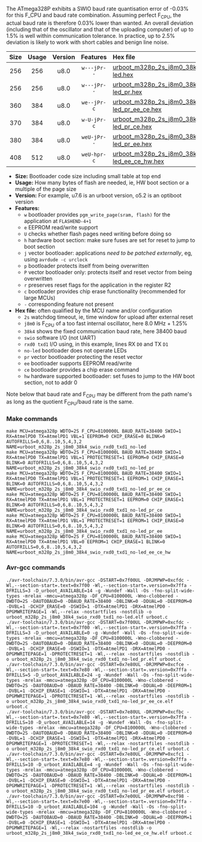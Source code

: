 The ATmega328P exhibits a SWIO baud rate quantisation error of -0.03% for this F_CPU and baud rate combination. Assuming perfect F<sub>CPU</sub>, the actual baud rate is therefore 0.03% lower than wanted. An overall deviation (including that of the oscillator and that of the uploading computer) of up to 1.5% is well within communication tolerance. In practice, up to 2.5% deviation is likely to work with short cables and benign line noise.

|Size|Usage|Version|Features|Hex file|
|:-:|:-:|:-:|:-:|:--|
|256|256|u8.0|`w---jPr--`|[urboot_m328p_2s_j8m0_38k4_swio_rxd0_txd1_no-led.hex](https://raw.githubusercontent.com/stefanrueger/urboot.hex/main/boards/moteino/atmega328p/watchdog_2_s/internal_oscillator_j%2B1.25%25/%2B8m000000_hz/%2B%2B38k4_baud/uart0_rxd0_txd1/no-led/urboot_m328p_2s_j8m0_38k4_swio_rxd0_txd1_no-led.hex)|
|256|256|u8.0|`w---jPr--`|[urboot_m328p_2s_j8m0_38k4_swio_rxd0_txd1_no-led_pr.hex](https://raw.githubusercontent.com/stefanrueger/urboot.hex/main/boards/moteino/atmega328p/watchdog_2_s/internal_oscillator_j%2B1.25%25/%2B8m000000_hz/%2B%2B38k4_baud/uart0_rxd0_txd1/no-led/urboot_m328p_2s_j8m0_38k4_swio_rxd0_txd1_no-led_pr.hex)|
|360|384|u8.0|`we--jPr-c`|[urboot_m328p_2s_j8m0_38k4_swio_rxd0_txd1_no-led_pr_ee_ce.hex](https://raw.githubusercontent.com/stefanrueger/urboot.hex/main/boards/moteino/atmega328p/watchdog_2_s/internal_oscillator_j%2B1.25%25/%2B8m000000_hz/%2B%2B38k4_baud/uart0_rxd0_txd1/no-led/urboot_m328p_2s_j8m0_38k4_swio_rxd0_txd1_no-led_pr_ee_ce.hex)|
|370|384|u8.0|`w-U-jPr-c`|[urboot_m328p_2s_j8m0_38k4_swio_rxd0_txd1_no-led_pr_ce.hex](https://raw.githubusercontent.com/stefanrueger/urboot.hex/main/boards/moteino/atmega328p/watchdog_2_s/internal_oscillator_j%2B1.25%25/%2B8m000000_hz/%2B%2B38k4_baud/uart0_rxd0_txd1/no-led/urboot_m328p_2s_j8m0_38k4_swio_rxd0_txd1_no-led_pr_ce.hex)|
|380|384|u8.0|`weU-jPr--`|[urboot_m328p_2s_j8m0_38k4_swio_rxd0_txd1_no-led_pr_ee.hex](https://raw.githubusercontent.com/stefanrueger/urboot.hex/main/boards/moteino/atmega328p/watchdog_2_s/internal_oscillator_j%2B1.25%25/%2B8m000000_hz/%2B%2B38k4_baud/uart0_rxd0_txd1/no-led/urboot_m328p_2s_j8m0_38k4_swio_rxd0_txd1_no-led_pr_ee.hex)|
|408|512|u8.0|`weU-hpr-c`|[urboot_m328p_2s_j8m0_38k4_swio_rxd0_txd1_no-led_ee_ce_hw.hex](https://raw.githubusercontent.com/stefanrueger/urboot.hex/main/boards/moteino/atmega328p/watchdog_2_s/internal_oscillator_j%2B1.25%25/%2B8m000000_hz/%2B%2B38k4_baud/uart0_rxd0_txd1/no-led/urboot_m328p_2s_j8m0_38k4_swio_rxd0_txd1_no-led_ee_ce_hw.hex)|

- **Size:** Bootloader code size including small table at top end
- **Usage:** How many bytes of flash are needed, ie, HW boot section or a multiple of the page size
- **Version:** For example, u7.6 is an urboot version, o5.2 is an optiboot version
- **Features:**
  + `w` bootloader provides `pgm_write_page(sram, flash)` for the application at `FLASHEND-4+1`
  + `e` EEPROM read/write support
  + `U` checks whether flash pages need writing before doing so
  + `h` hardware boot section: make sure fuses are set for reset to jump to boot section
  + `j` vector bootloader: applications *need to be patched externally*, eg, using `avrdude -c urclock`
  + `p` bootloader protects itself from being overwritten
  + `P` vector bootloader only: protects itself and reset vector from being overwritten
  + `r` preserves reset flags for the application in the register R2
  + `c` bootloader provides chip erase functionality (recommended for large MCUs)
  + `-` corresponding feature not present
- **Hex file:** often qualified by the MCU name and/or configuration
  + `2s` watchdog timeout, ie, time window for upload after external reset
  + `j8m0` is F<sub>CPU</sub> of a too fast internal oscillator, here 8.0 MHz + 1.25%
  + `38k4` shows the fixed communication baud rate, here 38400 baud
  + `swio` software I/O (not UART)
  + `rxd0 txd1` I/O using, in this example, lines RX `D0` and TX `D1`
  + `no-led` bootloader does not operate LEDs
  + `pr` vector bootloader protecting the reset vector
  + `ee` bootloader supports EEPROM read/write
  + `ce` bootloader provides a chip erase command
  + `hw` hardware supported bootloader: set fuses to jump to the HW boot section, not to addr 0


Note below that baud rate and F<sub>CPU</sub> may be different from the path name's as long as the quotient F<sub>CPU</sub>/baud rate is the same.

### Make commands
```
make MCU=atmega328p WDTO=2S F_CPU=8100000L BAUD_RATE=38400 SWIO=1 RX=AtmelPD0 TX=AtmelPD1 VBL=1 EEPROM=0 CHIP_ERASE=0 BLINK=0 AUTOFRILLS=0,6,8..10,5,4,3,2 NAME=urboot_m328p_2s_j8m0_38k4_swio_rxd0_txd1_no-led
make MCU=atmega328p WDTO=2S F_CPU=8100000L BAUD_RATE=38400 SWIO=1 RX=AtmelPD0 TX=AtmelPD1 VBL=1 PROTECTRESET=1 EEPROM=0 CHIP_ERASE=0 BLINK=0 AUTOFRILLS=0,6,8..10,5,4,3,2 NAME=urboot_m328p_2s_j8m0_38k4_swio_rxd0_txd1_no-led_pr
make MCU=atmega328p WDTO=2S F_CPU=8100000L BAUD_RATE=38400 SWIO=1 RX=AtmelPD0 TX=AtmelPD1 VBL=1 PROTECTRESET=1 EEPROM=1 CHIP_ERASE=1 BLINK=0 AUTOFRILLS=0,6,8..10,5,4,3,2 NAME=urboot_m328p_2s_j8m0_38k4_swio_rxd0_txd1_no-led_pr_ee_ce
make MCU=atmega328p WDTO=2S F_CPU=8100000L BAUD_RATE=38400 SWIO=1 RX=AtmelPD0 TX=AtmelPD1 VBL=1 PROTECTRESET=1 EEPROM=0 CHIP_ERASE=1 BLINK=0 AUTOFRILLS=0,6,8..10,5,4,3,2 NAME=urboot_m328p_2s_j8m0_38k4_swio_rxd0_txd1_no-led_pr_ce
make MCU=atmega328p WDTO=2S F_CPU=8100000L BAUD_RATE=38400 SWIO=1 RX=AtmelPD0 TX=AtmelPD1 VBL=1 PROTECTRESET=1 EEPROM=1 CHIP_ERASE=0 BLINK=0 AUTOFRILLS=0,6,8..10,5,4,3,2 NAME=urboot_m328p_2s_j8m0_38k4_swio_rxd0_txd1_no-led_pr_ee
make MCU=atmega328p WDTO=2S F_CPU=8100000L BAUD_RATE=38400 SWIO=1 RX=AtmelPD0 TX=AtmelPD1 VBL=0 EEPROM=1 CHIP_ERASE=1 BLINK=0 AUTOFRILLS=0,6,8..10,5,4,3,2 NAME=urboot_m328p_2s_j8m0_38k4_swio_rxd0_txd1_no-led_ee_ce_hw
```

### Avr-gcc commands
```
./avr-toolchain/7.3.0/bin/avr-gcc -DSTART=0x7f00UL -DRJMPWP=0xcfdc -Wl,--section-start=.text=0x7f00 -Wl,--section-start=.version=0x7ffa -DFRILLS=3 -D_urboot_AVAILABLE=14 -g -Wundef -Wall -Os -fno-split-wide-types -mrelax -mmcu=atmega328p -DF_CPU=8100000L -Wno-clobbered -DWDTO=2S -DAUTOBAUD=0 -DBAUD_RATE=38400 -DBLINK=0 -DDUAL=0 -DEEPROM=0 -DVBL=1 -DCHIP_ERASE=0 -DSWIO=1 -DTX=AtmelPD1 -DRX=AtmelPD0 -DPGMWRITEPAGE=1 -Wl,--relax -nostartfiles -nostdlib -o urboot_m328p_2s_j8m0_38k4_swio_rxd0_txd1_no-led.elf urboot.c
./avr-toolchain/7.3.0/bin/avr-gcc -DSTART=0x7f00UL -DRJMPWP=0xcfdc -Wl,--section-start=.text=0x7f00 -Wl,--section-start=.version=0x7ffa -DFRILLS=3 -D_urboot_AVAILABLE=0 -g -Wundef -Wall -Os -fno-split-wide-types -mrelax -mmcu=atmega328p -DF_CPU=8100000L -Wno-clobbered -DWDTO=2S -DAUTOBAUD=0 -DBAUD_RATE=38400 -DBLINK=0 -DDUAL=0 -DEEPROM=0 -DVBL=1 -DCHIP_ERASE=0 -DSWIO=1 -DTX=AtmelPD1 -DRX=AtmelPD0 -DPGMWRITEPAGE=1 -DPROTECTRESET=1 -Wl,--relax -nostartfiles -nostdlib -o urboot_m328p_2s_j8m0_38k4_swio_rxd0_txd1_no-led_pr.elf urboot.c
./avr-toolchain/7.3.0/bin/avr-gcc -DSTART=0x7e80UL -DRJMPWP=0xcfce -Wl,--section-start=.text=0x7e80 -Wl,--section-start=.version=0x7ffa -DFRILLS=5 -D_urboot_AVAILABLE=24 -g -Wundef -Wall -Os -fno-split-wide-types -mrelax -mmcu=atmega328p -DF_CPU=8100000L -Wno-clobbered -DWDTO=2S -DAUTOBAUD=0 -DBAUD_RATE=38400 -DBLINK=0 -DDUAL=0 -DEEPROM=1 -DVBL=1 -DCHIP_ERASE=1 -DSWIO=1 -DTX=AtmelPD1 -DRX=AtmelPD0 -DPGMWRITEPAGE=1 -DPROTECTRESET=1 -Wl,--relax -nostartfiles -nostdlib -o urboot_m328p_2s_j8m0_38k4_swio_rxd0_txd1_no-led_pr_ee_ce.elf urboot.c
./avr-toolchain/7.3.0/bin/avr-gcc -DSTART=0x7e80UL -DRJMPWP=0xcfbc -Wl,--section-start=.text=0x7e80 -Wl,--section-start=.version=0x7ffa -DFRILLS=10 -D_urboot_AVAILABLE=14 -g -Wundef -Wall -Os -fno-split-wide-types -mrelax -mmcu=atmega328p -DF_CPU=8100000L -Wno-clobbered -DWDTO=2S -DAUTOBAUD=0 -DBAUD_RATE=38400 -DBLINK=0 -DDUAL=0 -DEEPROM=0 -DVBL=1 -DCHIP_ERASE=1 -DSWIO=1 -DTX=AtmelPD1 -DRX=AtmelPD0 -DPGMWRITEPAGE=1 -DPROTECTRESET=1 -Wl,--relax -nostartfiles -nostdlib -o urboot_m328p_2s_j8m0_38k4_swio_rxd0_txd1_no-led_pr_ce.elf urboot.c
./avr-toolchain/7.3.0/bin/avr-gcc -DSTART=0x7e80UL -DRJMPWP=0xcfc1 -Wl,--section-start=.text=0x7e80 -Wl,--section-start=.version=0x7ffa -DFRILLS=10 -D_urboot_AVAILABLE=4 -g -Wundef -Wall -Os -fno-split-wide-types -mrelax -mmcu=atmega328p -DF_CPU=8100000L -Wno-clobbered -DWDTO=2S -DAUTOBAUD=0 -DBAUD_RATE=38400 -DBLINK=0 -DDUAL=0 -DEEPROM=1 -DVBL=1 -DCHIP_ERASE=0 -DSWIO=1 -DTX=AtmelPD1 -DRX=AtmelPD0 -DPGMWRITEPAGE=1 -DPROTECTRESET=1 -Wl,--relax -nostartfiles -nostdlib -o urboot_m328p_2s_j8m0_38k4_swio_rxd0_txd1_no-led_pr_ee.elf urboot.c
./avr-toolchain/7.3.0/bin/avr-gcc -DSTART=0x7e00UL -DRJMPWP=0xcf98 -Wl,--section-start=.text=0x7e00 -Wl,--section-start=.version=0x7ffa -DFRILLS=10 -D_urboot_AVAILABLE=104 -g -Wundef -Wall -Os -fno-split-wide-types -mrelax -mmcu=atmega328p -DF_CPU=8100000L -Wno-clobbered -DWDTO=2S -DAUTOBAUD=0 -DBAUD_RATE=38400 -DBLINK=0 -DDUAL=0 -DEEPROM=1 -DVBL=0 -DCHIP_ERASE=1 -DSWIO=1 -DTX=AtmelPD1 -DRX=AtmelPD0 -DPGMWRITEPAGE=1 -Wl,--relax -nostartfiles -nostdlib -o urboot_m328p_2s_j8m0_38k4_swio_rxd0_txd1_no-led_ee_ce_hw.elf urboot.c
```

